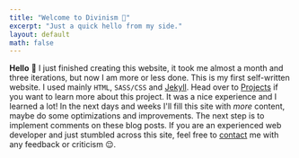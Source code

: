 ```yaml
---
title: "Welcome to Divinism 🌌"
excerpt: "Just a quick hello from my side."
layout: default
math: false
---
```


**Hello** <span class = "waving-hand">👋</span>
I just finished creating this website, it took me almost a month and three iterations, but now I am more or less done. This is my first self-written website. I used mainly `HTML`, `SASS/CSS` and [Jekyll](https://jekyllrb.com). Head over to [Projects](/projects) if you want to learn more about this project. It was a nice experience and I learned a lot! In the next days and weeks I'll fill this site with _more_ content, maybe do some optimizations and improvements.  The next step is to implement comments on these blog posts. If you are an experienced web developer and just stumbled across this site, feel free to [contact](/contact) me with any feedback or criticism 😌.